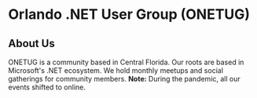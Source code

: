 # Orlando .NET User Group (ONETUG)

## About Us

ONETUG is a community based in Central Florida. Our roots are based in Microsoft's .NET ecosystem. We hold monthly meetups and social gatherings for community members.
**Note:** During the pandemic, all our events shifted to online.